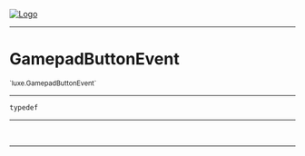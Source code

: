 
[![Logo](../../images/logo.png)](../../api/index.html)

---



<h1>GamepadButtonEvent</h1>
<small>`luxe.GamepadButtonEvent`</small>



---

`typedef`

---

&nbsp;
&nbsp;









---

&nbsp;
&nbsp;
&nbsp;
&nbsp;